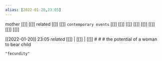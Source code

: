 ```yaml
---
alias: [2022-01-20,23:05]
---
```

 mother [[]] [[]]
 related [[]] [[]]
 `contemporary events` [[]] [[]] [[]] [[]] [[]] [[]] [[]] [[]]

[[2022-01-20]] 23:05 _related_ [[]] | [[]] | [[]] # # #
the potential of a woman to bear child
```query
"fecundity"
```